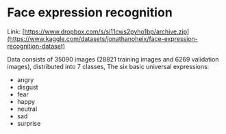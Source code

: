 # Face expression recognition

Link: [[https://www.dropbox.com/s/si11cws2pyho1bp/archive.zip](https://www.kaggle.com/datasets/jonathanoheix/face-expression-recognition-dataset)
](https://www.kaggle.com/datasets/jonathanoheix/face-expression-recognition-dataset)

Data consists of 35090 images (28821 training images and 6269 validation images), distributed into 7 classes,
The six basic universal expressions:
- angry
- disgust
- fear
- happy
- neutral
- sad
- surprise
